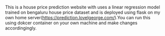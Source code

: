 This is a house price prediction website with uses a linear regression model trained on bengaluru house price dataset and is deployed using flask on my own home server(https://prediction.lovelgeorge.com/).You can run this using dokcer container on your own machine and make changes accordingingly.
